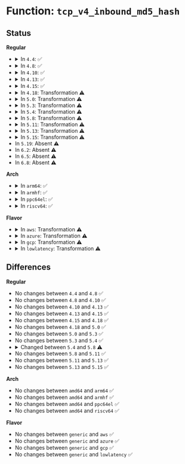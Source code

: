# Function: <code>tcp_v4_inbound_md5_hash</code>

## Status
<b>Regular</b>
<ul>
<li>
<details>
<summary>In <code>4.4</code>: ✅</summary>

```c
bool tcp_v4_inbound_md5_hash(const struct sock *sk, const struct sk_buff *skb);
```

**Collision:** Unique Static

**Inline:** No

**Transformation:** False

**Instances:**

```
In net/ipv4/tcp_ipv4.c (ffffffff81816f68)
Location: net/ipv4/tcp_ipv4.c:1126
Inline: False
Direct callers:
  - net/ipv4/tcp_ipv4.c:tcp_v4_rcv
  - net/ipv4/tcp_ipv4.c:tcp_v4_rcv
```
**Symbols:**

```
ffffffff81816f68-ffffffff818170d8: tcp_v4_inbound_md5_hash (STB_LOCAL)
```
</details>
</li>
<li>
<details>
<summary>In <code>4.8</code>: ✅</summary>

```c
bool tcp_v4_inbound_md5_hash(const struct sock *sk, const struct sk_buff *skb);
```

**Collision:** Unique Static

**Inline:** No

**Transformation:** False

**Instances:**

```
In net/ipv4/tcp_ipv4.c (ffffffff818902ef)
Location: net/ipv4/tcp_ipv4.c:1133
Inline: False
Direct callers:
  - net/ipv4/tcp_ipv4.c:tcp_v4_rcv
  - net/ipv4/tcp_ipv4.c:tcp_v4_rcv
```
**Symbols:**

```
ffffffff818902ef-ffffffff81890469: tcp_v4_inbound_md5_hash (STB_LOCAL)
```
</details>
</li>
<li>
<details>
<summary>In <code>4.10</code>: ✅</summary>

```c
bool tcp_v4_inbound_md5_hash(const struct sock *sk, const struct sk_buff *skb);
```

**Collision:** Unique Static

**Inline:** No

**Transformation:** False

**Instances:**

```
In net/ipv4/tcp_ipv4.c (ffffffff818c48f9)
Location: net/ipv4/tcp_ipv4.c:1139
Inline: False
Direct callers:
  - net/ipv4/tcp_ipv4.c:tcp_v4_rcv
  - net/ipv4/tcp_ipv4.c:tcp_v4_rcv
```
**Symbols:**

```
ffffffff818c48f9-ffffffff818c4a83: tcp_v4_inbound_md5_hash (STB_LOCAL)
```
</details>
</li>
<li>
<details>
<summary>In <code>4.13</code>: ✅</summary>

```c
bool tcp_v4_inbound_md5_hash(const struct sock *sk, const struct sk_buff *skb);
```

**Collision:** Unique Static

**Inline:** No

**Transformation:** False

**Instances:**

```
In net/ipv4/tcp_ipv4.c (ffffffff81839050)
Location: net/ipv4/tcp_ipv4.c:1206
Inline: False
Direct callers:
  - net/ipv4/tcp_ipv4.c:tcp_v4_rcv
  - net/ipv4/tcp_ipv4.c:tcp_v4_rcv
```
**Symbols:**

```
ffffffff81839050-ffffffff818391fe: tcp_v4_inbound_md5_hash (STB_LOCAL)
```
</details>
</li>
<li>
<details>
<summary>In <code>4.15</code>: ✅</summary>

```c
bool tcp_v4_inbound_md5_hash(const struct sock *sk, const struct sk_buff *skb);
```

**Collision:** Unique Static

**Inline:** No

**Transformation:** False

**Instances:**

```
In net/ipv4/tcp_ipv4.c (ffffffff818b88d0)
Location: net/ipv4/tcp_ipv4.c:1210
Inline: False
Direct callers:
  - net/ipv4/tcp_ipv4.c:tcp_v4_rcv
  - net/ipv4/tcp_ipv4.c:tcp_v4_rcv
```
**Symbols:**

```
ffffffff818b88d0-ffffffff818b8a7e: tcp_v4_inbound_md5_hash (STB_LOCAL)
```
</details>
</li>
<li>
<details>
<summary>In <code>4.18</code>: Transformation ⚠️</summary>

```c
bool tcp_v4_inbound_md5_hash(const struct sock *sk, const struct sk_buff *skb);
```

**Collision:** Unique Static

**Inline:** No

**Transformation:** True

**Instances:**

```
In net/ipv4/tcp_ipv4.c (0)
Location: net/ipv4/tcp_ipv4.c:1272
Inline: False
Direct callers:
  - net/ipv4/tcp_ipv4.c:tcp_v4_rcv
  - net/ipv4/tcp_ipv4.c:tcp_v4_rcv
```
**Symbols:**

```
ffffffff81910320-ffffffff81910479: tcp_v4_inbound_md5_hash (STB_LOCAL)
ffffffff81912647-ffffffff81912691: tcp_v4_inbound_md5_hash.cold.50 (STB_LOCAL)
```
</details>
</li>
<li>
<details>
<summary>In <code>5.0</code>: Transformation ⚠️</summary>

```c
bool tcp_v4_inbound_md5_hash(const struct sock *sk, const struct sk_buff *skb);
```

**Collision:** Unique Static

**Inline:** No

**Transformation:** True

**Instances:**

```
In net/ipv4/tcp_ipv4.c (0)
Location: net/ipv4/tcp_ipv4.c:1282
Inline: False
Direct callers:
  - net/ipv4/tcp_ipv4.c:tcp_v4_rcv
  - net/ipv4/tcp_ipv4.c:tcp_v4_rcv
```
**Symbols:**

```
ffffffff8193e260-ffffffff8193e3d1: tcp_v4_inbound_md5_hash (STB_LOCAL)
ffffffff81940e27-ffffffff81940e6c: tcp_v4_inbound_md5_hash.cold.55 (STB_LOCAL)
```
</details>
</li>
<li>
<details>
<summary>In <code>5.3</code>: Transformation ⚠️</summary>

```c
bool tcp_v4_inbound_md5_hash(const struct sock *sk, const struct sk_buff *skb);
```

**Collision:** Unique Static

**Inline:** No

**Transformation:** True

**Instances:**

```
In net/ipv4/tcp_ipv4.c (0)
Location: net/ipv4/tcp_ipv4.c:1283
Inline: False
Direct callers:
  - net/ipv4/tcp_ipv4.c:tcp_v4_rcv
  - net/ipv4/tcp_ipv4.c:tcp_v4_rcv
```
**Symbols:**

```
ffffffff819a2710-ffffffff819a2860: tcp_v4_inbound_md5_hash (STB_LOCAL)
ffffffff819a5437-ffffffff819a5483: tcp_v4_inbound_md5_hash.cold (STB_LOCAL)
```
</details>
</li>
<li>
<details>
<summary>In <code>5.4</code>: Transformation ⚠️</summary>

```c
bool tcp_v4_inbound_md5_hash(const struct sock *sk, const struct sk_buff *skb);
```

**Collision:** Unique Static

**Inline:** No

**Transformation:** True

**Instances:**

```
In net/ipv4/tcp_ipv4.c (0)
Location: net/ipv4/tcp_ipv4.c:1290
Inline: False
Direct callers:
  - net/ipv4/tcp_ipv4.c:tcp_v4_rcv
  - net/ipv4/tcp_ipv4.c:tcp_v4_rcv
```
**Symbols:**

```
ffffffff819d9300-ffffffff819d9450: tcp_v4_inbound_md5_hash (STB_LOCAL)
ffffffff819dc117-ffffffff819dc163: tcp_v4_inbound_md5_hash.cold (STB_LOCAL)
```
</details>
</li>
<li>
<details>
<summary>In <code>5.8</code>: Transformation ⚠️</summary>

```c
bool tcp_v4_inbound_md5_hash(const struct sock *sk, const struct sk_buff *skb, int dif, int sdif);
```

**Collision:** Unique Static

**Inline:** No

**Transformation:** True

**Instances:**

```
In net/ipv4/tcp_ipv4.c (0)
Location: net/ipv4/tcp_ipv4.c:1357
Inline: False
Direct callers:
  - net/ipv4/tcp_ipv4.c:tcp_v4_rcv
  - net/ipv4/tcp_ipv4.c:tcp_v4_rcv
```
**Symbols:**

```
ffffffff81ac61c0-ffffffff81ac631d: tcp_v4_inbound_md5_hash (STB_LOCAL)
ffffffff81ac9277-ffffffff81ac92c6: tcp_v4_inbound_md5_hash.cold (STB_LOCAL)
```
</details>
</li>
<li>
<details>
<summary>In <code>5.11</code>: Transformation ⚠️</summary>

```c
bool tcp_v4_inbound_md5_hash(const struct sock *sk, const struct sk_buff *skb, int dif, int sdif);
```

**Collision:** Unique Static

**Inline:** No

**Transformation:** True

**Instances:**

```
In net/ipv4/tcp_ipv4.c (0)
Location: net/ipv4/tcp_ipv4.c:1370
Inline: False
Direct callers:
  - net/ipv4/tcp_ipv4.c:tcp_v4_rcv
  - net/ipv4/tcp_ipv4.c:tcp_v4_rcv
```
**Symbols:**

```
ffffffff81ad1e40-ffffffff81ad1f9d: tcp_v4_inbound_md5_hash (STB_LOCAL)
ffffffff81c32708-ffffffff81c32757: tcp_v4_inbound_md5_hash.cold (STB_LOCAL)
```
</details>
</li>
<li>
<details>
<summary>In <code>5.13</code>: Transformation ⚠️</summary>

```c
bool tcp_v4_inbound_md5_hash(const struct sock *sk, const struct sk_buff *skb, int dif, int sdif);
```

**Collision:** Unique Static

**Inline:** No

**Transformation:** True

**Instances:**

```
In net/ipv4/tcp_ipv4.c (0)
Location: net/ipv4/tcp_ipv4.c:1385
Inline: False
Direct callers:
  - net/ipv4/tcp_ipv4.c:tcp_v4_rcv
  - net/ipv4/tcp_ipv4.c:tcp_v4_rcv
```
**Symbols:**

```
ffffffff81abcde0-ffffffff81abcf3f: tcp_v4_inbound_md5_hash (STB_LOCAL)
ffffffff81c249dd-ffffffff81c24a2c: tcp_v4_inbound_md5_hash.cold (STB_LOCAL)
```
</details>
</li>
<li>
<details>
<summary>In <code>5.15</code>: Transformation ⚠️</summary>

```c
bool tcp_v4_inbound_md5_hash(const struct sock *sk, const struct sk_buff *skb, int dif, int sdif);
```

**Collision:** Unique Static

**Inline:** No

**Transformation:** True

**Instances:**

```
In net/ipv4/tcp_ipv4.c (0)
Location: net/ipv4/tcp_ipv4.c:1404
Inline: False
Direct callers:
  - net/ipv4/tcp_ipv4.c:tcp_v4_rcv
  - net/ipv4/tcp_ipv4.c:tcp_v4_rcv
```
**Symbols:**

```
ffffffff81b79f70-ffffffff81b7a0cc: tcp_v4_inbound_md5_hash (STB_LOCAL)
ffffffff81d3b6db-ffffffff81d3b72a: tcp_v4_inbound_md5_hash.cold (STB_LOCAL)
```
</details>
</li>
<li>
In <code>5.19</code>: Absent ⚠️
</li>
<li>
In <code>6.2</code>: Absent ⚠️
</li>
<li>
In <code>6.5</code>: Absent ⚠️
</li>
<li>
In <code>6.8</code>: Absent ⚠️
</li>
</ul>
<b>Arch</b>
<ul>
<li>
<details>
<summary>In <code>arm64</code>: ✅</summary>

```c
bool tcp_v4_inbound_md5_hash(const struct sock *sk, const struct sk_buff *skb);
```

**Collision:** Unique Static

**Inline:** No

**Transformation:** False

**Instances:**

```
In net/ipv4/tcp_ipv4.c (ffff800010c8c888)
Location: net/ipv4/tcp_ipv4.c:1290
Inline: False
Direct callers:
  - net/ipv4/tcp_ipv4.c:tcp_v4_rcv
  - net/ipv4/tcp_ipv4.c:tcp_v4_rcv
```
**Symbols:**

```
ffff800010c8c888-ffff800010c8ca84: tcp_v4_inbound_md5_hash (STB_LOCAL)
```
</details>
</li>
<li>
<details>
<summary>In <code>armhf</code>: ✅</summary>

```c
bool tcp_v4_inbound_md5_hash(const struct sock *sk, const struct sk_buff *skb);
```

**Collision:** Unique Static

**Inline:** No

**Transformation:** False

**Instances:**

```
In net/ipv4/tcp_ipv4.c (c0d99a50)
Location: net/ipv4/tcp_ipv4.c:1290
Inline: False
Direct callers:
  - net/ipv4/tcp_ipv4.c:tcp_v4_rcv
  - net/ipv4/tcp_ipv4.c:tcp_v4_rcv
```
**Symbols:**

```
c0d99a50-c0d99c64: tcp_v4_inbound_md5_hash (STB_LOCAL)
```
</details>
</li>
<li>
<details>
<summary>In <code>ppc64el</code>: ✅</summary>

```c
bool tcp_v4_inbound_md5_hash(const struct sock *sk, const struct sk_buff *skb);
```

**Collision:** Unique Static

**Inline:** No

**Transformation:** False

**Instances:**

```
In net/ipv4/tcp_ipv4.c (c000000000d9ada0)
Location: net/ipv4/tcp_ipv4.c:1290
Inline: False
Direct callers:
  - net/ipv4/tcp_ipv4.c:tcp_v4_rcv
  - net/ipv4/tcp_ipv4.c:tcp_v4_rcv
```
**Symbols:**

```
c000000000d9ada0-c000000000d9b06c: tcp_v4_inbound_md5_hash (STB_LOCAL)
```
</details>
</li>
<li>
<details>
<summary>In <code>riscv64</code>: ✅</summary>

```c
bool tcp_v4_inbound_md5_hash(const struct sock *sk, const struct sk_buff *skb);
```

**Collision:** Unique Static

**Inline:** No

**Transformation:** False

**Instances:**

```
In net/ipv4/tcp_ipv4.c (ffffffe0007ec360)
Location: net/ipv4/tcp_ipv4.c:1290
Inline: False
Direct callers:
  - net/ipv4/tcp_ipv4.c:tcp_v4_rcv
  - net/ipv4/tcp_ipv4.c:tcp_v4_rcv
```
**Symbols:**

```
ffffffe0007ec360-ffffffe0007ec502: tcp_v4_inbound_md5_hash (STB_LOCAL)
```
</details>
</li>
</ul>
<b>Flavor</b>
<ul>
<li>
<details>
<summary>In <code>aws</code>: Transformation ⚠️</summary>

```c
bool tcp_v4_inbound_md5_hash(const struct sock *sk, const struct sk_buff *skb);
```

**Collision:** Unique Static

**Inline:** No

**Transformation:** True

**Instances:**

```
In net/ipv4/tcp_ipv4.c (0)
Location: net/ipv4/tcp_ipv4.c:1290
Inline: False
Direct callers:
  - net/ipv4/tcp_ipv4.c:tcp_v4_rcv
  - net/ipv4/tcp_ipv4.c:tcp_v4_rcv
```
**Symbols:**

```
ffffffff81979170-ffffffff819792c0: tcp_v4_inbound_md5_hash (STB_LOCAL)
ffffffff8197bf87-ffffffff8197bfd3: tcp_v4_inbound_md5_hash.cold (STB_LOCAL)
```
</details>
</li>
<li>
<details>
<summary>In <code>azure</code>: Transformation ⚠️</summary>

```c
bool tcp_v4_inbound_md5_hash(const struct sock *sk, const struct sk_buff *skb);
```

**Collision:** Unique Static

**Inline:** No

**Transformation:** True

**Instances:**

```
In net/ipv4/tcp_ipv4.c (0)
Location: net/ipv4/tcp_ipv4.c:1290
Inline: False
Direct callers:
  - net/ipv4/tcp_ipv4.c:tcp_v4_rcv
  - net/ipv4/tcp_ipv4.c:tcp_v4_rcv
```
**Symbols:**

```
ffffffff81932c30-ffffffff81932d80: tcp_v4_inbound_md5_hash (STB_LOCAL)
ffffffff81935a47-ffffffff81935a93: tcp_v4_inbound_md5_hash.cold (STB_LOCAL)
```
</details>
</li>
<li>
<details>
<summary>In <code>gcp</code>: Transformation ⚠️</summary>

```c
bool tcp_v4_inbound_md5_hash(const struct sock *sk, const struct sk_buff *skb);
```

**Collision:** Unique Static

**Inline:** No

**Transformation:** True

**Instances:**

```
In net/ipv4/tcp_ipv4.c (0)
Location: net/ipv4/tcp_ipv4.c:1290
Inline: False
Direct callers:
  - net/ipv4/tcp_ipv4.c:tcp_v4_rcv
  - net/ipv4/tcp_ipv4.c:tcp_v4_rcv
```
**Symbols:**

```
ffffffff819e3940-ffffffff819e3a90: tcp_v4_inbound_md5_hash (STB_LOCAL)
ffffffff819e6757-ffffffff819e67a3: tcp_v4_inbound_md5_hash.cold (STB_LOCAL)
```
</details>
</li>
<li>
<details>
<summary>In <code>lowlatency</code>: Transformation ⚠️</summary>

```c
bool tcp_v4_inbound_md5_hash(const struct sock *sk, const struct sk_buff *skb);
```

**Collision:** Unique Static

**Inline:** No

**Transformation:** True

**Instances:**

```
In net/ipv4/tcp_ipv4.c (0)
Location: net/ipv4/tcp_ipv4.c:1290
Inline: False
Direct callers:
  - net/ipv4/tcp_ipv4.c:tcp_v4_rcv
  - net/ipv4/tcp_ipv4.c:tcp_v4_rcv
```
**Symbols:**

```
ffffffff819eda60-ffffffff819edbb0: tcp_v4_inbound_md5_hash (STB_LOCAL)
ffffffff819f0417-ffffffff819f0463: tcp_v4_inbound_md5_hash.cold (STB_LOCAL)
```
</details>
</li>
</ul>

## Differences
<b>Regular</b>
<ul>
<li>
No changes between <code>4.4</code> and <code>4.8</code> ✅
</li>
<li>
No changes between <code>4.8</code> and <code>4.10</code> ✅
</li>
<li>
No changes between <code>4.10</code> and <code>4.13</code> ✅
</li>
<li>
No changes between <code>4.13</code> and <code>4.15</code> ✅
</li>
<li>
No changes between <code>4.15</code> and <code>4.18</code> ✅
</li>
<li>
No changes between <code>4.18</code> and <code>5.0</code> ✅
</li>
<li>
No changes between <code>5.0</code> and <code>5.3</code> ✅
</li>
<li>
No changes between <code>5.3</code> and <code>5.4</code> ✅
</li>
<li>
<details>
<summary>Changed between <code>5.4</code> and <code>5.8</code> ⚠️</summary>
<ul>
<li>
<b>Param added. </b>
<code>int dif</code>
</li>
<li>
<b>Param added. </b>
<code>int sdif</code>
</li>
</ul>
</details>
</li>
<li>
No changes between <code>5.8</code> and <code>5.11</code> ✅
</li>
<li>
No changes between <code>5.11</code> and <code>5.13</code> ✅
</li>
<li>
No changes between <code>5.13</code> and <code>5.15</code> ✅
</li>
</ul>
<b>Arch</b>
<ul>
<li>
No changes between <code>amd64</code> and <code>arm64</code> ✅
</li>
<li>
No changes between <code>amd64</code> and <code>armhf</code> ✅
</li>
<li>
No changes between <code>amd64</code> and <code>ppc64el</code> ✅
</li>
<li>
No changes between <code>amd64</code> and <code>riscv64</code> ✅
</li>
</ul>
<b>Flavor</b>
<ul>
<li>
No changes between <code>generic</code> and <code>aws</code> ✅
</li>
<li>
No changes between <code>generic</code> and <code>azure</code> ✅
</li>
<li>
No changes between <code>generic</code> and <code>gcp</code> ✅
</li>
<li>
No changes between <code>generic</code> and <code>lowlatency</code> ✅
</li>
</ul>
